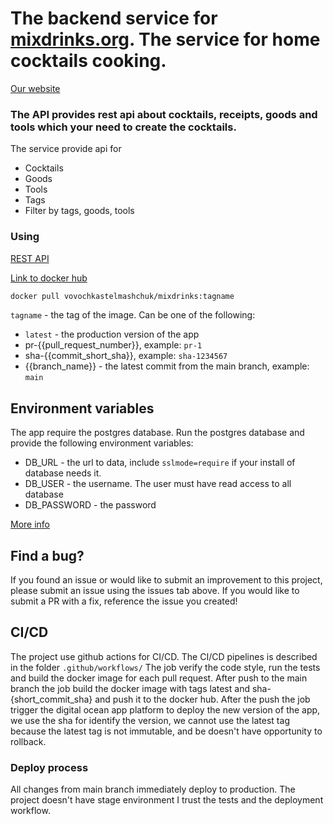 # The backend service for [mixdrinks.org](https://mixdrinks.org/). The service for home cocktails cooking.

[Our website](https://mixdrinks.org/)

### The API provides rest api about cocktails, receipts, goods and tools which your need to create the cocktails.

The service provide api for

* Cocktails
* Goods
* Tools
* Tags
* Filter by tags, goods, tools

### Using

[REST API](https://mixdrinks.github.io/docs/api)

[Link to docker hub](https://hub.docker.com/r/vovochkastelmashchuk/mixdrinks)
```bash
docker pull vovochkastelmashchuk/mixdrinks:tagname
```

`tagname` - the tag of the image. Can be one of the following:

- `latest` - the production version of the app
- pr-{{pull_request_number}}, example: `pr-1`
- sha-{{commit_short_sha}}, example: `sha-1234567`
- {{branch_name}} - the latest commit from the main branch, example: `main`

## Environment variables

The app require the postgres database. Run the postgres database and provide the following environment variables:

* DB_URL - the url to data, include `sslmode=require` if your install of database needs it.
* DB_USER - the username. The user must have read access to all database
* DB_PASSWORD - the password

[More info](https://mixdrinks.github.io/docs/backend/)

## Find a bug?

If you found an issue or would like to submit an improvement to this project, please submit an issue using the issues
tab above. If you would like to submit a PR with a fix, reference the issue you created!

## CI/CD

The project use github actions for CI/CD. The CI/CD pipelines is described in the folder `.github/workflows/`
The job verify the code style, run the tests and build the docker image for each pull request.
After push to the main branch the job build the docker image with tags latest and sha-{short_commit_sha} and push it to
the docker hub. After the push the job trigger the digital ocean app platform to deploy the new version of the app, we
use the sha for identify the version, we cannot use the latest tag because the latest tag is not immutable, and be
doesn't have opportunity to rollback.

### Deploy process

All changes from main branch immediately deploy to production. The project doesn't have stage environment I trust the
tests and the deployment workflow.
